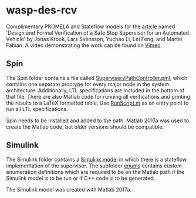 # wasp-des-rcv

Complimentary PROMELA and Stateflow models for the [article](https://research.chalmers.se/publication/509469) named 'Design and Formal Verification of a Safe Stop Supervisor for an Automated Vehicle' by Jonas Krook, Lars Svensson, Yuchao Li, Lei Feng, and Martin Fabian. A video demonstrating the work can be found on [Vimeo](https://vimeo.com/319427372).

## Spin

The Spin folder contains a file called [SupervisoryPathController.pml](Spin/SupervisoryPathController.pml), which contains one separate proctype for every major node in the system architecture. Additionally, LTL specifications are included in the bottom of that file. There are also Matlab code for running all verifications and printing the results to a LaTeX formatted table. Use [RunScript.m](Spin/RunScript.m) as an entry point to run all LTL specifications.

Spin needs to be installed and added to the path. Matlab 2017a was used to create the Matlab code, but older versions should be compatible.

## Simulink

The Simulink folder contains a [Simulink model](Stateflow/SupervisorStateMachine.mdl) in which there is a stateflow implementation of the supervisor. The subfolder [enums](Stateflow/enums) contains custom enumeration definitions which are required to be on the Matlab path if the Simulink model is to be run or if C++ code is to be generated.

The Simulink model was created with Matlab 2017a.
